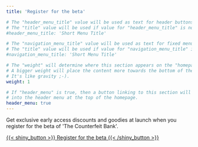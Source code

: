 ```yaml
---
title: 'Register for the beta'

# The "header_menu_title" value will be used as text for header buttons.
# The "title" value will be used if value for "header_menu_title" is not provided.
#header_menu_title: 'Short Menu Title'

# The "navigation_menu_title" value will be used as text for fixed menu items.
# The "title" value will be used if value for "navigation_menu_title" is not provided.
#navigation_menu_title: 'Short Menu Title'

# The "weight" will determine where this section appears on the "homepage".
# A bigger weight will place the content more towards the bottom of the page.
# It's like gravity ;-).
weight: 1

# If "header_menu" is true, then a button linking to this section will be placed
# into the header menu at the top of the homepage.
header_menu: true
---
```

Get exclusive early access discounts and goodies at launch when you register for the beta of 'The Counterfeit Bank'.

[{{< shiny_button >}}
Register for the beta
{{< /shiny_button >}}](https://forms.gle/hcsbucykEuSLuQws6)
